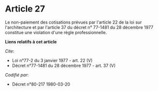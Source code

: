 # Article 27

Le non-paiement des cotisations prévues par l'article 22 de la loi sur l'architecture et par l'article 37 du décret n°
77-1481 du 28 décembre 1977 constitue une violation d'une règle professionnelle.

**Liens relatifs à cet article**

_Cite_:

  - Loi n°77-2 du 3 janvier 1977 - art. 22 (V)
  - Décret n°77-1481 du 28 décembre 1977 - art. 37 (V)

_Codifié par_:

  - Décret n°80-217 1980-03-20
